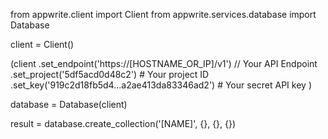 from appwrite.client import Client
from appwrite.services.database import Database

client = Client()

(client
  .set_endpoint('https://[HOSTNAME_OR_IP]/v1') // Your API Endpoint
  .set_project('5df5acd0d48c2') # Your project ID
  .set_key('919c2d18fb5d4...a2ae413da83346ad2') # Your secret API key
)

database = Database(client)

result = database.create_collection('[NAME]', {}, {}, {})
